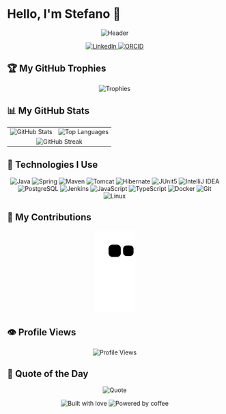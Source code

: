 # Hello, I'm Stefano 👋

<div align="center">
  <img src="https://raw.githubusercontent.com/steph-ieffam/steph-ieffam/main/header.gif" width="800" height="300" alt="Header" />
</div>


<p align="center">
  <a href="https://linkedin.com/in/stefanomaffeiit">
    <img src="https://img.shields.io/badge/LinkedIn-0077B5?style=for-the-badge&logo=linkedin&logoColor=white" alt="LinkedIn" />
  </a>
  <a href="https://orcid.org/0000-0003-4379-5088">
    <img src="https://img.shields.io/badge/ORCID-A6CE39?style=for-the-badge&logo=orcid&logoColor=white" alt="ORCID" />
  </a>
</p>

## 🏆 My GitHub Trophies

<p align="center">
  <img src="https://github-profile-trophy.vercel.app/?username=steph-ieffam&theme=darkhub&no-frame=true&column=7" alt="Trophies" />
</p>

## 📊 My GitHub Stats

<table>
  <tr>
    <td align="center">
      <img src="https://github-readme-stats.vercel.app/api?username=steph-ieffam&show_icons=true&theme=dark&count_private=true" alt="GitHub Stats" />
    </td>
    <td align="center">
      <img src="https://github-readme-stats.vercel.app/api/top-langs/?username=steph-ieffam&layout=compact&theme=dark" alt="Top Languages" />
    </td>
  </tr>
  <tr>
    <td colspan="2" align="center">
      <img src="https://github-readme-streak-stats.herokuapp.com/?user=steph-ieffam&theme=dark" alt="GitHub Streak" />
    </td>
  </tr>
</table>

## 🧰 Technologies I Use

<p align="center">
  <img src="https://img.shields.io/badge/java-%23ED8B00.svg?style=for-the-badge&logo=openjdk&logoColor=white" alt="Java" />
  <img src="https://img.shields.io/badge/spring-%236DB33F.svg?style=for-the-badge&logo=spring&logoColor=white" alt="Spring" />
  <img src="https://img.shields.io/badge/maven-%23C71A36.svg?style=for-the-badge&logo=apachemaven&logoColor=white" alt="Maven" />
  <img src="https://img.shields.io/badge/tomcat-%23F8DC75.svg?style=for-the-badge&logo=apachetomcat&logoColor=black" alt="Tomcat" />
  <img src="https://img.shields.io/badge/hibernate-%234D6373.svg?style=for-the-badge&logo=hibernate&logoColor=white" alt="Hibernate" />
  <img src="https://img.shields.io/badge/junit5-%23525C86.svg?style=for-the-badge&logo=junit5&logoColor=white" alt="JUnit5" />
  <img src="https://img.shields.io/badge/intellij%20idea-%23000000.svg?style=for-the-badge&logo=intellijidea&logoColor=white" alt="IntelliJ IDEA" />
  <img src="https://img.shields.io/badge/postgresql-%23336791.svg?style=for-the-badge&logo=postgresql&logoColor=white" alt="PostgreSQL" />
  <img src="https://img.shields.io/badge/jenkins-%23D24939.svg?style=for-the-badge&logo=jenkins&logoColor=white" alt="Jenkins" />
  <img src="https://img.shields.io/badge/javascript-%23323330.svg?style=for-the-badge&logo=javascript&logoColor=%23F7DF1E" alt="JavaScript" />
  <img src="https://img.shields.io/badge/typescript-%23007ACC.svg?style=for-the-badge&logo=typescript&logoColor=white" alt="TypeScript" />
  <img src="https://img.shields.io/badge/docker-%230db7ed.svg?style=for-the-badge&logo=docker&logoColor=white" alt="Docker" />
  <img src="https://img.shields.io/badge/git-%23F05033.svg?style=for-the-badge&logo=git&logoColor=white" alt="Git" />
  <img src="https://img.shields.io/badge/linux-%23FCC624.svg?style=for-the-badge&logo=linux&logoColor=black" alt="Linux" />
</p>

## 🐍 My Contributions

<p align="center">
  <img src="https://github.com/steph-ieffam/steph-ieffam/blob/main/dist/github-contribution-grid-snake.svg" alt="Snake animation" />
</p>

## 👁️ Profile Views

<p align="center">
  <img src="https://komarev.com/ghpvc/?username=steph-ieffam&color=blueviolet&style=flat-square" alt="Profile Views" />
</p>

## 💬 Quote of the Day

<p align="center">
  <img src="https://quotes-github-readme.vercel.app/api?type=horizontal&theme=dark" alt="Quote" />
</p>

<p align="center">
  <img src="https://forthebadge.com/images/badges/built-with-love.svg" alt="Built with love" />
  <img src="https://forthebadge.com/images/badges/powered-by-coffee.svg" alt="Powered by coffee" />
</p>
